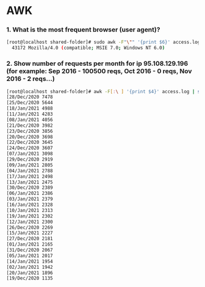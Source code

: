 # AWK
### 1. What is the most frequent browser (user agent)?
```bash
[root@localhost shared-folder]# sudo awk -F"\"" '{print $6}' access.log | sort | uniq -dc | sort -n | tail -1
  43172 Mozilla/4.0 (compatible; MSIE 7.0; Windows NT 6.0)
```
### 2. Show number of requests per month for ip 95.108.129.196 (for example: Sep 2016 - 100500 reqs, Oct 2016 - 0 reqs, Nov 2016 - 2 reqs...)
```bash
[root@localhost shared-folder]# awk -F[:\ ] '{print $4}' access.log | sort | uniq -c | sort -nr | awk '{print $2,$1}'
[28/Dec/2020 7478
[25/Dec/2020 5644
[18/Jan/2021 4988
[11/Jan/2021 4283
[08/Jan/2021 4056
[21/Dec/2020 3982
[23/Dec/2020 3856
[20/Dec/2020 3698
[22/Dec/2020 3645
[24/Dec/2020 3607
[07/Jan/2021 3098
[29/Dec/2020 2919
[09/Jan/2021 2805
[04/Jan/2021 2788
[17/Jan/2021 2498
[13/Jan/2021 2475
[30/Dec/2020 2389
[06/Jan/2021 2386
[03/Jan/2021 2379
[16/Jan/2021 2328
[10/Jan/2021 2313
[19/Jan/2021 2302
[12/Jan/2021 2300
[26/Dec/2020 2269
[15/Jan/2021 2227
[27/Dec/2020 2181
[01/Jan/2021 2165
[31/Dec/2020 2067
[05/Jan/2021 2017
[14/Jan/2021 1954
[02/Jan/2021 1942
[20/Jan/2021 1896
[19/Dec/2020 1135
```
